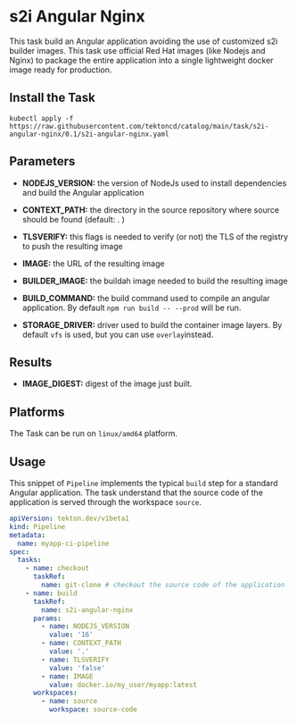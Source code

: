 # s2i Angular Nginx

This task build an Angular application avoiding the use of customized s2i builder images. This task use official Red Hat images (like Nodejs and Nginx) to package the entire application into a single lightweight docker image ready for production.

## Install the Task

```
kubectl apply -f https://raw.githubusercontent.com/tektoncd/catalog/main/task/s2i-angular-nginx/0.1/s2i-angular-nginx.yaml
```

## Parameters

* **NODEJS_VERSION:** the version of NodeJs used to install dependencies and build the Angular application

* **CONTEXT_PATH:** the directory in the source repository where source should be found (default: . )

* **TLSVERIFY:** this flags is needed to verify (or not) the TLS of the registry to push the resulting image

* **IMAGE:** the URL of the resulting image

* **BUILDER_IMAGE:** the buildah image needed to build the resulting image

* **BUILD_COMMAND:** the build command used to compile an angular application. By default `npm run build -- --prod` will be run.

* **STORAGE_DRIVER:** driver used to build the container image layers. By default `vfs` is used, but you can use `overlay`instead.

## Results
* **IMAGE_DIGEST:** digest of the image just built.

## Platforms

The Task can be run on `linux/amd64` platform.

## Usage

This snippet of `Pipeline` implements the typical `build` step for a standard Angular application. The task understand that the source code of the application is served through the workspace `source`.

```YAML
apiVersion: tekton.dev/v1beta1
kind: Pipeline
metadata:
  name: myapp-ci-pipeline
spec:
  tasks:
    - name: checkout
      taskRef:
        name: git-clone # checkout the source code of the application
    - name: build
      taskRef:
        name: s2i-angular-nginx
      params:
        - name: NODEJS_VERSION
          value: '16'
        - name: CONTEXT_PATH
          value: '.'
        - name: TLSVERIFY
          value: 'false'
        - name: IMAGE
          value: docker.io/my_user/myapp:latest
      workspaces:
        - name: source
          workspace: source-code
```
